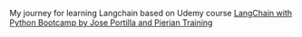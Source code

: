 My journey for learning Langchain based on Udemy course [LangChain with Python Bootcamp by Jose Portilla and Pierian Training](https://www.udemy.com/course/langchain-with-python-bootcamp/)

